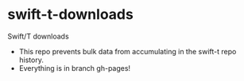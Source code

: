 # swift-t-downloads

Swift/T downloads

* This repo prevents bulk data from accumulating in the swift-t repo history.
* Everything is in branch gh-pages!

